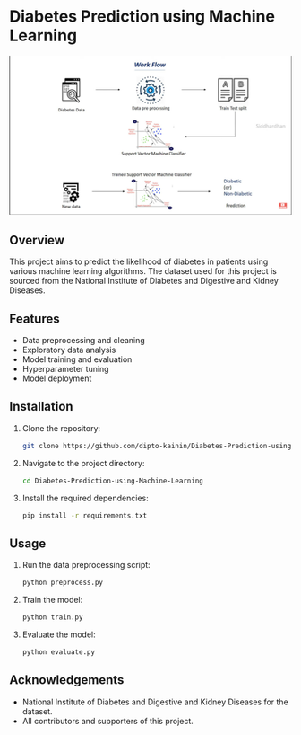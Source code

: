 # Diabetes Prediction using Machine Learning

![Project Image](./img.jpeg)

## Overview

This project aims to predict the likelihood of diabetes in patients using various machine learning algorithms. The dataset used for this project is sourced from the National Institute of Diabetes and Digestive and Kidney Diseases.

## Features

-   Data preprocessing and cleaning
-   Exploratory data analysis
-   Model training and evaluation
-   Hyperparameter tuning
-   Model deployment

## Installation

1. Clone the repository:
    ```bash
    git clone https://github.com/dipto-kainin/Diabetes-Prediction-using-Machine-Learning.git
    ```
2. Navigate to the project directory:
    ```bash
    cd Diabetes-Prediction-using-Machine-Learning
    ```
3. Install the required dependencies:
    ```bash
    pip install -r requirements.txt
    ```

## Usage

1. Run the data preprocessing script:
    ```bash
    python preprocess.py
    ```
2. Train the model:
    ```bash
    python train.py
    ```
3. Evaluate the model:
    ```bash
    python evaluate.py
    ```

## Acknowledgements

-   National Institute of Diabetes and Digestive and Kidney Diseases for the dataset.
-   All contributors and supporters of this project.
